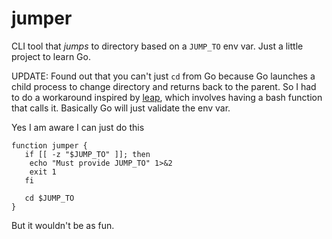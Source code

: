 # jumper

CLI tool that *jumps* to directory based on a `JUMP_TO` env var. Just a little project to learn Go. 

UPDATE: Found out that you can't just `cd` from Go because Go launches a child process to change directory and returns back to the parent. So I had to do a workaround inspired by [leap](https://github.com/Xercoy/leap), which involves having a bash function that calls it. Basically Go will just validate the env var.

Yes I am aware I can just do this 

```
function jumper {
   if [[ -z "$JUMP_TO" ]]; then
    echo "Must provide JUMP_TO" 1>&2
    exit 1
   fi

   cd $JUMP_TO
}
```

But it wouldn't be as fun.
